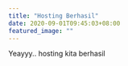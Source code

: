 ```yaml
---
title: "Hosting Berhasil"
date: 2020-09-01T09:45:03+08:00
featured_image: ""
---
```


Yeayyy.. hosting kita berhasil

